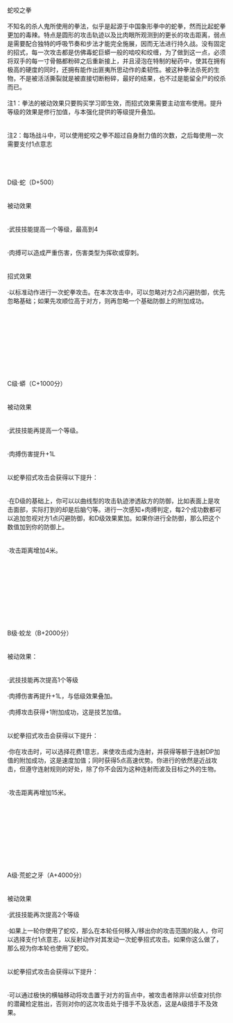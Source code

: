 <title>蛇咬之拳</title>
<meta name="GENERATOR" content="WinCHM">
<meta http-equiv="Content-Type" content="text/html; charset=gb2312">
<br>蛇咬之拳
<br>
<br>不知名的杀人鬼所使用的拳法，似乎是起源于中国象形拳中的蛇拳，然而比起蛇拳更加的毒辣。特点是圆形的攻击轨迹以及比肉眼所观测到的更长的攻击距离，弱点是需要配合独特的呼吸节奏和步法才能完全施展，因而无法进行持久战。没有固定的招式，每一次攻击都是仿佛毒蛇巨蟒一般的啮咬和绞缠，为了做到这一点，必须将双手的每一寸骨骼都粉碎之后重新接上，并且浸泡在特制的秘药中，使其在拥有极高的硬度的同时，还拥有能作出匪夷所思动作的柔韧性。被这种拳法杀死的生物，不是被活活撕裂就是被直接切断粉碎，最好的结果，也不过是能留全尸的绞杀而已。
<br>
<br>注1：拳法的被动效果只要购买学习即生效，而招式效果需要主动宣布使用。提升等级的效果是修行加值，与本强化提供的等级提升叠加。
<br>
<br>
<br>注2：每场战斗中，可以使用蛇咬之拳不超过自身耐力值的次数，之后每使用一次需要支付1点意志
<br>
<br>
<br>
<br>
<br>D级·蛇（D+500）
<br>
<br>
<br>被动效果
<br>
<br>
<br>·武技技能提高一个等级，最高到4
<br>
<br>
<br>·肉搏可以造成严重伤害，伤害类型为挥砍或穿刺。
<br>
<br>
<br>招式效果
<br>
<br>·以标准动作进行一次蛇拳攻击。在本次攻击中，可以忽略对方2点闪避防御，优先忽略基础；如果先攻顺位高于对方，则再忽略一个基础防御上的附加成功。
<br>
<br>
<br>
<br>
<br>
<br>
<br> 
<br>
<br> 
<br>
<br>C级·蟒（C+1000分）
<br>
<br>
<br>被动效果
<br>
<br>
<br>·武技技能再提高一个等级。
<br>
<br>
<br>·肉搏伤害提升+1L
<br>
<br>
<br>以蛇拳招式攻击会获得以下提升：
<br>
<br>
<br>·在D级的基础上，你可以以曲线型的攻击轨迹渗透敌方的防御，比如表面上是攻击面部，实际打到的却是后脑勺等。进行一次感知+肉搏判定，每2个成功数都可以追加忽视对方1点闪避防御，和D级效果累加。如果你进行全防御，那么把这个数值加到你的防御上。
<br>
<br>
<br>·攻击距离增加4米。
<br>
<br>
<br>
<br>
<br>
<br>
<br> 
<br>
<br> 
<br>
<br>B级·蛟龙（B+2000分）
<br>
<br>
<br>被动效果：
<br>
<br>
<br>·武技技能再次提高1个等级
<br>
<br>·肉搏伤害再提升+1L，与低级效果叠加。
<br>
<br>·肉搏攻击获得+1附加成功，这是技艺加值。
<br>
<br>
<br>以蛇拳招式攻击会获得以下提升：
<br>
<br>·你在攻击时，可以选择花费1意志，来使攻击成为连射，并获得等额于连射DP加值的附加成功，这是速度加值；同时获得5点高速优势。你进行的依然是近战攻击，但遵守连射规则的好处，除了你不会因为这种连射而波及目标之外的生物。
<br>
<br>
<br>·攻击距离再增加15米。
<br>
<br>
<br>
<br>
<br>
<br>
<br> 
<br>
<br> 
<br>
<br>A级·荒蛇之牙（A+4000分）
<br>
<br>
<br>被动效果
<br>
<br>·武技技能再次提高2个等级
<br>
<br>·如果上一轮你使用了蛇咬，那么在本轮任何移入/移出你的攻击范围的敌人，你可以选择支付1点意志，以反射动作对其发动一次蛇拳招式攻击。如果你这么做了，那么视为你本轮也使用了蛇咬。
<br>
<br>
<br>以蛇拳招式攻击会获得以下提升：
<br>
<br>
<br>·可以通过极快的横轴移动将攻击置于对方的盲点中，被攻击者除非以侦查对抗你的潜藏检定胜出，否则对你的这次攻击处于措手不及状态，这是A级措手不及效果。
<br>
<br>
<br>
<br>